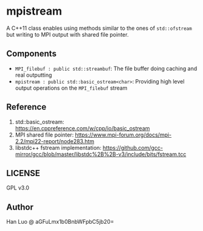 # mpistream

A C++11 class enables using methods similar to the ones of `std::ofstream` but writing to MPI output with shared file pointer.

## Components

- `MPI_filebuf : public std::streambuf`: The file buffer doing caching and real outputting
- `mpistream : public std::basic_ostream<char>`: Providing high level output operations on the `MPI_filebuf` stream

## Reference

1. std::basic_ostream: https://en.cppreference.com/w/cpp/io/basic_ostream
2. MPI shared file pointer: https://www.mpi-forum.org/docs/mpi-2.2/mpi22-report/node283.htm
3. libstdc++ fstream implementation: https://github.com/gcc-mirror/gcc/blob/master/libstdc%2B%2B-v3/include/bits/fstream.tcc

## LICENSE

GPL v3.0

## Author

Han Luo @ aGFuLmx1b0BnbWFpbC5jb20=

